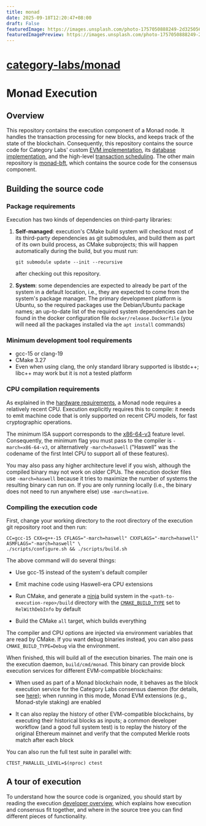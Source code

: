 ```yaml
---
title: monad
date: 2025-09-18T12:20:47+08:00
draft: False
featuredImage: https://images.unsplash.com/photo-1757050888249-2d32505646cd?ixid=M3w0NjAwMjJ8MHwxfHJhbmRvbXx8fHx8fHx8fDE3NTgxNjkyMzl8&ixlib=rb-4.1.0
featuredImagePreview: https://images.unsplash.com/photo-1757050888249-2d32505646cd?ixid=M3w0NjAwMjJ8MHwxfHJhbmRvbXx8fHx8fHx8fDE3NTgxNjkyMzl8&ixlib=rb-4.1.0
---
```


# [category-labs/monad](https://github.com/category-labs/monad)

# Monad Execution

## Overview

This repository contains the execution component of a Monad node. It
handles the transaction processing for new blocks, and keeps track of
the state of the blockchain. Consequently, this repository contains
the source code for Category Labs' custom
[EVM implementation](https://docs.monad.xyz/monad-arch/execution/native-compilation),
its [database implementation](https://docs.monad.xyz/monad-arch/execution/monaddb),
and the high-level [transaction scheduling](https://docs.monad.xyz/monad-arch/execution/parallel-execution).
The other main repository is [monad-bft](https://github.com/category-labs/monad-bft),
which contains the source code for the consensus component.

## Building the source code

### Package requirements

Execution has two kinds of dependencies on third-party libraries:

1. **Self-managed**: execution's CMake build system will checkout most of
   its third-party dependencies as git submodules, and build them as part
   of its own build process, as CMake subprojects; this will happen
   automatically during the build, but you must run:

   ```shell
   git submodule update --init --recursive
   ```

   after checking out this repository.

2. **System**: some dependencies are expected to already be part of the
   system in a default location, i.e., they are expected to come from the
   system's package manager. The primary development platform is Ubuntu, so
   the required packages use the Debian/Ubuntu package names; an up-to-date
   list of the required system dependencies can be found in the docker
   configuration file `docker/release.Dockerfile` (you will need all
   the packages installed via the `apt install` commands)

### Minimum development tool requirements

- gcc-15 or clang-19
- CMake 3.27
- Even when using clang, the only standard library supported is libstdc++;
  libc++ may work but it is not a tested platform

### CPU compilation requirements

As explained in the [hardware requirements](https://docs.monad.xyz/monad-arch/hardware-requirements),
a Monad node requires a relatively recent CPU. Execution explicitly
requires this to compile: it needs to emit machine code that is only
supported on recent CPU models, for fast cryptographic operations.

The minimum ISA support corresponds to the [x86-64-v3](https://en.wikipedia.org/wiki/X86-64#Microarchitecture_levels)
feature level. Consequently, the minimum flag you must pass to the compiler
is `-march=x86-64-v3`, or alternatively `-march=haswell` ("Haswell" was
the codename of the first Intel CPU to support all of these features).

You may also pass any higher architecture level if you wish, although
the compiled binary may not work on older CPUs. The execution docker
files use `-march=haswell` because it tries to maximize the number of
systems the resulting binary can run on. If you are only running locally
(i.e., the binary does not need to run anywhere else) use `-march=native`.

### Compiling the execution code

First, change your working directory to the root directory of the execution
git repository root and then run:

```shell
CC=gcc-15 CXX=g++-15 CFLAGS="-march=haswell" CXXFLAGS="-march=haswell" ASMFLAGS="-march=haswell" \
./scripts/configure.sh && ./scripts/build.sh
```

The above command will do several things:

- Use gcc-15 instead of the system's default compiler

- Emit machine code using Haswell-era CPU extensions

- Run CMake, and generate a [ninja](https://ninja-build.org/) build
  system in the `<path-to-execution-repo>/build` directory with
  the [`CMAKE_BUILD_TYPE`](https://cmake.org/cmake/help/latest/variable/CMAKE_BUILD_TYPE.html)
  set to `RelWithDebInfo` by default

- Build the CMake `all` target, which builds everything

The compiler and CPU options are injected via environment variables that
are read by CMake.  If you want debug binaries instead, you can also pass
`CMAKE_BUILD_TYPE=Debug` via the environment.

When finished, this will build all of the execution binaries. The main one is
the execution daemon, `build/cmd/monad`. This binary can provide block
execution services for different EVM-compatible blockchains:

- When used as part of a Monad blockchain node, it behaves as the block
  execution service for the Category Labs consensus daemon (for details, see
  [here](docs/overview.md#how-is-execution-used)); when running in this mode,
  Monad EVM extensions (e.g., Monad-style staking) are enabled

- It can also replay the history of other EVM-compatible blockchains, by
  executing their historical blocks as inputs; a common developer workflow
  (and a good full system test) is to replay the history of the original
  Ethereum mainnet and verify that the computed Merkle roots match after
  each block

You can also run the full test suite in parallel with:

```
CTEST_PARALLEL_LEVEL=$(nproc) ctest
```

## A tour of execution

To understand how the source code is organized, you should start by reading
the execution [developer overview](docs/overview.md), which explains how
execution and consensus fit together, and where in the source tree you can
find different pieces of functionality.
